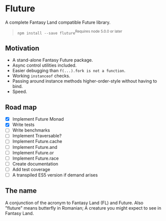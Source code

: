 # Fluture

A complete Fantasy Land compatible Future library.

> `npm install --save fluture`<sup>Requires node 5.0.0 or later</sup>

## Motivation

* A stand-alone Fantasy Future package.
* Async control utilities included.
* Easier debugging than `f(...).fork is not a function`.
* Working `instanceof` checks.
* Passing around instance methods higher-order-style without having to bind.
* Speed.

## Road map

* [x] Implement Future Monad
* [x] Write tests
* [ ] Write benchmarks
* [ ] Implement Traversable?
* [ ] Implement Future.cache
* [ ] Implement Future.and
* [ ] Implement Future.or
* [ ] Implement Future.race
* [ ] Create documentation
* [ ] Add test coverage
* [ ] A transpiled ES5 version if demand arises

## The name

A conjunction of the acronym to Fantasy Land (FL) and Future. Also "fluture"
means butterfly in Romanian; A creature you might expect to see in Fantasy Land.
